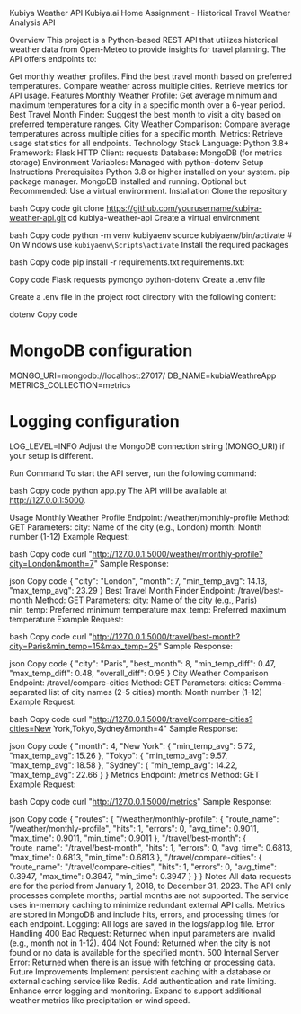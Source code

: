 Kubiya Weather API
Kubiya.ai Home Assignment - Historical Travel Weather Analysis API

Overview
This project is a Python-based REST API that utilizes historical weather data from Open-Meteo to provide insights for travel planning. The API offers endpoints to:

Get monthly weather profiles.
Find the best travel month based on preferred temperatures.
Compare weather across multiple cities.
Retrieve metrics for API usage.
Features
Monthly Weather Profile: Get average minimum and maximum temperatures for a city in a specific month over a 6-year period.
Best Travel Month Finder: Suggest the best month to visit a city based on preferred temperature ranges.
City Weather Comparison: Compare average temperatures across multiple cities for a specific month.
Metrics: Retrieve usage statistics for all endpoints.
Technology Stack
Language: Python 3.8+
Framework: Flask
HTTP Client: requests
Database: MongoDB (for metrics storage)
Environment Variables: Managed with python-dotenv
Setup Instructions
Prerequisites
Python 3.8 or higher installed on your system.
pip package manager.
MongoDB installed and running.
Optional but Recommended: Use a virtual environment.
Installation
Clone the repository

bash
Copy code
git clone https://github.com/yourusername/kubiya-weather-api.git
cd kubiya-weather-api
Create a virtual environment

bash
Copy code
python -m venv kubiyaenv
source kubiyaenv/bin/activate  # On Windows use `kubiyaenv\Scripts\activate`
Install the required packages

bash
Copy code
pip install -r requirements.txt
requirements.txt:

Copy code
Flask
requests
pymongo
python-dotenv
Create a .env file

Create a .env file in the project root directory with the following content:

dotenv
Copy code
# MongoDB configuration
MONGO_URI=mongodb://localhost:27017/
DB_NAME=kubiaWeathreApp
METRICS_COLLECTION=metrics

# Logging configuration
LOG_LEVEL=INFO
Adjust the MongoDB connection string (MONGO_URI) if your setup is different.

Run Command
To start the API server, run the following command:

bash
Copy code
python app.py
The API will be available at http://127.0.0.1:5000.

Usage
Monthly Weather Profile
Endpoint: /weather/monthly-profile
Method: GET
Parameters:
city: Name of the city (e.g., London)
month: Month number (1-12)
Example Request:

bash
Copy code
curl "http://127.0.0.1:5000/weather/monthly-profile?city=London&month=7"
Sample Response:

json
Copy code
{
  "city": "London",
  "month": 7,
  "min_temp_avg": 14.13,
  "max_temp_avg": 23.29
}
Best Travel Month Finder
Endpoint: /travel/best-month
Method: GET
Parameters:
city: Name of the city (e.g., Paris)
min_temp: Preferred minimum temperature
max_temp: Preferred maximum temperature
Example Request:

bash
Copy code
curl "http://127.0.0.1:5000/travel/best-month?city=Paris&min_temp=15&max_temp=25"
Sample Response:

json
Copy code
{
  "city": "Paris",
  "best_month": 8,
  "min_temp_diff": 0.47,
  "max_temp_diff": 0.48,
  "overall_diff": 0.95
}
City Weather Comparison
Endpoint: /travel/compare-cities
Method: GET
Parameters:
cities: Comma-separated list of city names (2-5 cities)
month: Month number (1-12)
Example Request:

bash
Copy code
curl "http://127.0.0.1:5000/travel/compare-cities?cities=New York,Tokyo,Sydney&month=4"
Sample Response:

json
Copy code
{
  "month": 4,
  "New York": {
    "min_temp_avg": 5.72,
    "max_temp_avg": 15.26
  },
  "Tokyo": {
    "min_temp_avg": 9.57,
    "max_temp_avg": 18.58
  },
  "Sydney": {
    "min_temp_avg": 14.22,
    "max_temp_avg": 22.66
  }
}
Metrics
Endpoint: /metrics
Method: GET
Example Request:

bash
Copy code
curl "http://127.0.0.1:5000/metrics"
Sample Response:

json
Copy code
{
  "routes": {
    "/weather/monthly-profile": {
      "route_name": "/weather/monthly-profile",
      "hits": 1,
      "errors": 0,
      "avg_time": 0.9011,
      "max_time": 0.9011,
      "min_time": 0.9011
    },
    "/travel/best-month": {
      "route_name": "/travel/best-month",
      "hits": 1,
      "errors": 0,
      "avg_time": 0.6813,
      "max_time": 0.6813,
      "min_time": 0.6813
    },
    "/travel/compare-cities": {
      "route_name": "/travel/compare-cities",
      "hits": 1,
      "errors": 0,
      "avg_time": 0.3947,
      "max_time": 0.3947,
      "min_time": 0.3947
    }
  }
}
Notes
All data requests are for the period from January 1, 2018, to December 31, 2023.
The API only processes complete months; partial months are not supported.
The service uses in-memory caching to minimize redundant external API calls.
Metrics are stored in MongoDB and include hits, errors, and processing times for each endpoint.
Logging: All logs are saved in the logs/app.log file.
Error Handling
400 Bad Request: Returned when input parameters are invalid (e.g., month not in 1-12).
404 Not Found: Returned when the city is not found or no data is available for the specified month.
500 Internal Server Error: Returned when there is an issue with fetching or processing data.
Future Improvements
Implement persistent caching with a database or external caching service like Redis.
Add authentication and rate limiting.
Enhance error logging and monitoring.
Expand to support additional weather metrics like precipitation or wind speed.